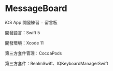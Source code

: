 # MessageBoard
iOS App 開發練習 − 留言板

開發語言：Swift 5

開發環境：Xcode 11

第三方套件管理：CocoaPods

第三方套件：RealmSwift、IQKeyboardManagerSwift
